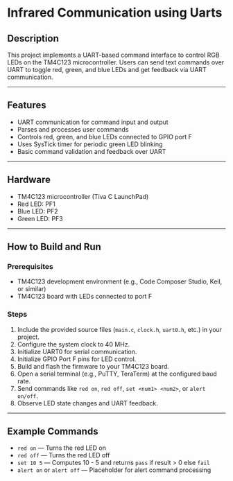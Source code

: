 # Infrared Communication using Uarts 

## Description
This project implements a UART-based command interface to control RGB LEDs on the TM4C123 microcontroller. Users can send text commands over UART to toggle red, green, and blue LEDs and get feedback via UART communication.

---

## Features
- UART communication for command input and output
- Parses and processes user commands
- Controls red, green, and blue LEDs connected to GPIO port F
- Uses SysTick timer for periodic green LED blinking
- Basic command validation and feedback over UART

---

## Hardware
- TM4C123 microcontroller (Tiva C LaunchPad)
- Red LED: PF1
- Blue LED: PF2
- Green LED: PF3

---

## How to Build and Run

### Prerequisites
- TM4C123 development environment (e.g., Code Composer Studio, Keil, or similar)
- TM4C123 board with LEDs connected to port F

### Steps
1. Include the provided source files (`main.c`, `clock.h`, `uart0.h`, etc.) in your project.
2. Configure the system clock to 40 MHz.
3. Initialize UART0 for serial communication.
4. Initialize GPIO Port F pins for LED control.
5. Build and flash the firmware to your TM4C123 board.
6. Open a serial terminal (e.g., PuTTY, TeraTerm) at the configured baud rate.
7. Send commands like `red on`, `red off`, `set <num1> <num2>`, or `alert on/off`.
8. Observe LED state changes and UART feedback.

---

## Example Commands

- `red on`  — Turns the red LED on
- `red off` — Turns the red LED off
- `set 10 5` — Computes 10 - 5 and returns `pass` if result > 0 else `fail`
- `alert on` or `alert off` — Placeholder for alert command processing
